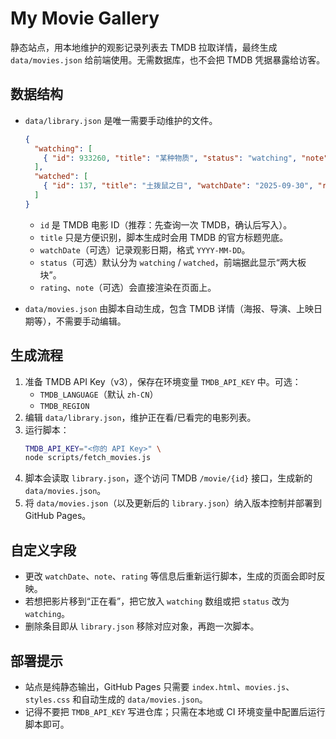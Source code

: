 # My Movie Gallery

静态站点，用本地维护的观影记录列表去 TMDB 拉取详情，最终生成 `data/movies.json` 给前端使用。无需数据库，也不会把 TMDB 凭据暴露给访客。

## 数据结构

- `data/library.json` 是唯一需要手动维护的文件。
  ```json
  {
    "watching": [
      { "id": 933260, "title": "某种物质", "status": "watching", "note": "…" }
    ],
    "watched": [
      { "id": 137, "title": "土拨鼠之日", "watchDate": "2025-09-30", "rating": 8 }
    ]
  }
  ```
  - `id` 是 TMDB 电影 ID（推荐：先查询一次 TMDB，确认后写入）。
  - `title` 只是方便识别，脚本生成时会用 TMDB 的官方标题兜底。
  - `watchDate`（可选）记录观影日期，格式 `YYYY-MM-DD`。
  - `status`（可选）默认分为 `watching` / `watched`，前端据此显示“两大板块”。
  - `rating`、`note`（可选）会直接渲染在页面上。

- `data/movies.json` 由脚本自动生成，包含 TMDB 详情（海报、导演、上映日期等），不需要手动编辑。

## 生成流程

1. 准备 TMDB API Key（v3），保存在环境变量 `TMDB_API_KEY` 中。可选：
   - `TMDB_LANGUAGE`（默认 `zh-CN`）
   - `TMDB_REGION`
2. 编辑 `data/library.json`，维护正在看/已看完的电影列表。
3. 运行脚本：
   ```bash
   TMDB_API_KEY="<你的 API Key>" \
   node scripts/fetch_movies.js
   ```
4. 脚本会读取 `library.json`，逐个访问 TMDB `/movie/{id}` 接口，生成新的 `data/movies.json`。
5. 将 `data/movies.json`（以及更新后的 `library.json`）纳入版本控制并部署到 GitHub Pages。

## 自定义字段

- 更改 `watchDate`、`note`、`rating` 等信息后重新运行脚本，生成的页面会即时反映。
- 若想把影片移到“正在看”，把它放入 `watching` 数组或把 `status` 改为 `watching`。
- 删除条目即从 `library.json` 移除对应对象，再跑一次脚本。

## 部署提示

- 站点是纯静态输出，GitHub Pages 只需要 `index.html`、`movies.js`、`styles.css` 和自动生成的 `data/movies.json`。
- 记得不要把 `TMDB_API_KEY` 写进仓库；只需在本地或 CI 环境变量中配置后运行脚本即可。
